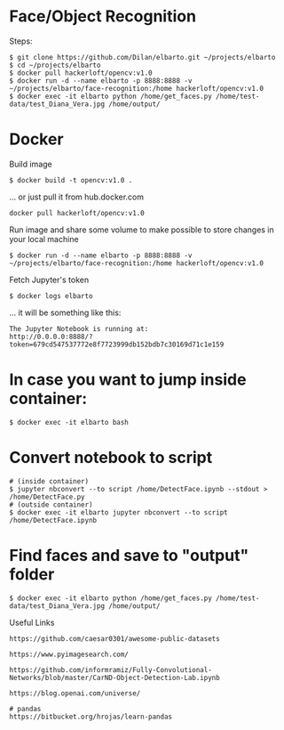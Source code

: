 # Face/Object Recognition

Steps:

    $ git clone https://github.com/Dilan/elbarto.git ~/projects/elbarto
    $ cd ~/projects/elbarto
    $ docker pull hackerloft/opencv:v1.0
    $ docker run -d --name elbarto -p 8888:8888 -v ~/projects/elbarto/face-recognition:/home hackerloft/opencv:v1.0
    $ docker exec -it elbarto python /home/get_faces.py /home/test-data/test_Diana_Vera.jpg /home/output/


# Docker

Build image

    $ docker build -t opencv:v1.0 .

... or just pull it from hub.docker.com

    docker pull hackerloft/opencv:v1.0

Run image and share some volume to make possible to store changes in your local machine

    $ docker run -d --name elbarto -p 8888:8888 -v ~/projects/elbarto/face-recognition:/home hackerloft/opencv:v1.0

Fetch Jupyter's token

    $ docker logs elbarto

... it will be something like this:

    The Jupyter Notebook is running at:
    http://0.0.0.0:8888/?token=679cd547537772e8f7723999db152bdb7c30169d71c1e159


# In case you want to jump inside container:

    $ docker exec -it elbarto bash

# Convert notebook to script

    # (inside container)
    $ jupyter nbconvert --to script /home/DetectFace.ipynb --stdout > /home/DetectFace.py
    # (outside container)
    $ docker exec -it elbarto jupyter nbconvert --to script /home/DetectFace.ipynb

# Find faces and save to "output" folder

    $ docker exec -it elbarto python /home/get_faces.py /home/test-data/test_Diana_Vera.jpg /home/output/

Useful Links

    https://github.com/caesar0301/awesome-public-datasets

    https://www.pyimagesearch.com/

    https://github.com/informramiz/Fully-Convolutional-Networks/blob/master/CarND-Object-Detection-Lab.ipynb

    https://blog.openai.com/universe/

    # pandas
    https://bitbucket.org/hrojas/learn-pandas
